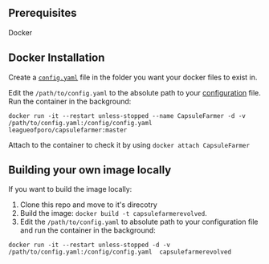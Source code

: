 ## Prerequisites
Docker

## Docker Installation

Create a [`config.yaml`](https://github.com/LeagueOfPoro/CapsuleFarmerEvolved/wiki/Configuration) file in the folder you want your docker files to exist in.

Edit the `/path/to/config.yaml` to the absolute path to your [configuration](https://github.com/LeagueOfPoro/CapsuleFarmerEvolved/wiki/Configuration) file. 
Run the container in the background:
```
docker run -it --restart unless-stopped --name CapsuleFarmer -d -v /path/to/config.yaml:/config/config.yaml  leagueofporo/capsulefarmer:master
```

Attach to the container to check it by using `docker attach CapsuleFarmer`

## Building your own image locally
If you want to build the image locally:
1. Clone this repo and move to it's direcotry
2. Build the image: `docker build -t capsulefarmerevolved`.
3. Edit the `/path/to/config.yaml` to absolute path to your configuration file and run the container in the background:
```docker
docker run -it --restart unless-stopped -d -v /path/to/config.yaml:/config/config.yaml  capsulefarmerevolved
```